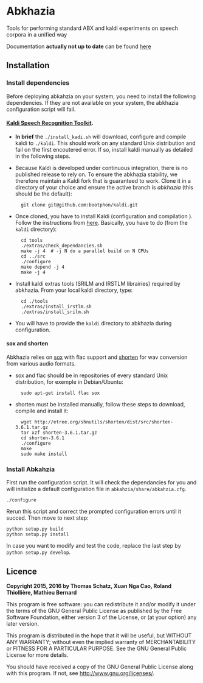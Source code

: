# Abkhazia

Tools for performing standard ABX and kaldi experiments on speech
corpora in a unified way

Documentation **actually not up to date** can be found
[here](https://github.com/bootphon/abkhazia/wiki)


## Installation

### Install dependencies

Before deploying abkahzia on your system, you need to install the
following dependencies. If they are not available on your system, the
abkhazia configuration script will fail.

#### [Kaldi Speech Recognition Toolkit](http://kaldi-asr.org).

* **In brief** the ``./install_kadi.sh`` will download, configure
  and compile kaldi to ``./kaldi``. This should work on any
  standard Unix distribution and fail on the first encoutered
  error. If so, install kaldi manually as detailed in the
  following steps.

* Because Kaldi is developed under continuous integration, there is no
  published release to rely on. To ensure the abkhazia stability, we
  therefore maintain a Kaldi fork that is guaranteed to work. Clone it
  in a directory of your choice and ensure the active branch is
  *abkhazia* (this should be the default):

        git clone git@github.com:bootphon/kaldi.git

* Once cloned, you have to install Kaldi (configuration and
  compilation ). Follow the instructions from
  [here](http://kaldi-asr.org/doc/install.html). Basically, you have
  to do (from the `kaldi` directory):

        cd tools
        ./extras/check_dependancies.sh
        make -j 4  # -j N do a parallel build on N CPUs
        cd ../src
        ./configure
        make depend -j 4
        make -j 4

* Install kaldi extras tools (SRILM and IRSTLM librairies)
  required by abkhazia. From your local kaldi directory, type:

        cd ./tools
        ./extras/install_irstlm.sh
        ./extras/install_srilm.sh

* You will have to provide the `kaldi` directory to abkhazia during
  configuration.


#### sox and shorten

Abkhazia relies on [sox](http://sox.sourceforge.net) with flac support
and [shorten](http://etree.org/shnutils/shorten) for wav conversion
from various audio formats.

* sox and flac should be in repositories of every standard Unix
  distribution, for exemple in Debian/Ubuntu:

        sudo apt-get install flac sox

* shorten must be installed manually, follow these steps to
  download, compile and install it:

        wget http://etree.org/shnutils/shorten/dist/src/shorten-3.6.1.tar.gz
        tar xzf shorten-3.6.1.tar.gz
        cd shorten-3.6.1
        ./configure
        make
        sudo make install

### Install Abkahzia

First run the configuration script. It will check the dependancies for
you and will initialize a default configuration file in
`abkahzia/share/abkahzia.cfg`.

    ./configure

 Rerun this script and correct the prompted configuration errors until
 it succed. Then move to next step:

    python setup.py build
    python setup.py install

In case you want to modify and test the code, replace the last step by
``python setup.py develop``.


## Licence

**Copyright 2015, 2016 by Thomas Schatz, Xuan Nga Cao, Roland Thiollière, Mathieu Bernard**

This program is free software: you can redistribute it and/or modify
it under the terms of the GNU General Public License as published by
the Free Software Foundation, either version 3 of the License, or
(at your option) any later version.

This program is distributed in the hope that it will be useful,
but WITHOUT ANY WARRANTY; without even the implied warranty of
MERCHANTABILITY or FITNESS FOR A PARTICULAR PURPOSE.  See the
GNU General Public License for more details.

You should have received a copy of the GNU General Public License
along with this program.  If not, see <http://www.gnu.org/licenses/>.
